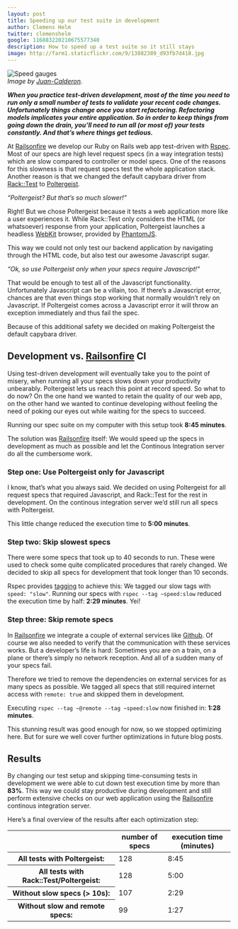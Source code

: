 ```yaml
---
layout: post
title: Speeding up our test suite in development
author: Clemens Helm
twitter: clemenshelm
google: 116883220210675577340
description: How to speed up a test suite so it still stays 
image: http://farm1.staticflickr.com/9/13882389_d93fb7d418.jpg
---
```

![Speed gauges](http://farm1.staticflickr.com/9/13882389_d93fb7d418.jpg)  
*Image by [Juan-Calderon](http://www.flickr.com/photos/iguana_azul/).*

***When you practice test-driven development, most of the time you need to run only a small number of tests to validate your recent code changes. Unfortunately things change once you start refactoring. Refactoring models implicates your entire application. So in order to keep things from going down the drain, you’ll need to run all (or most of) your tests constantly. And that’s where things get tedious.***

At [Railsonfire](https://www.railsonfire.com/?utm_source=blog&utm_medium=link&utm_campaign=blog) we develop our Ruby on Rails web app test-driven with [Rspec](https://www.relishapp.com/rspec/rspec-rails/v/2-12/docs). Most of our specs are high level request specs (in a way integration tests) which are slow compared to controller or model specs. One of the reasons for this slowness is that request specs test the whole application stack. Another reason is that we changed the default capybara driver from [Rack::Test](https://github.com/brynary/rack-test) to [Poltergeist](https://github.com/jonleighton/poltergeist).

*“Poltergeist? But that’s so much slower!”*

Right! But we chose Poltergeist because it tests a web application more like a user experiences it. While Rack::Test only considers the HTML (or whatsoever) response from your application, Poltergeist launches a headless [WebKit](http://www.webkit.org/) browser, provided by [PhantomJS](http://phantomjs.org/).

This way we could not only test our backend application by navigating through the HTML code, but also test our awesome Javascript sugar.

*“Ok, so use Poltergeist only when your specs require Javascript!”*

That would be enough to test all of the Javascript functionality. Unfortunately Javascript can be a villain, too. If there’s a Javascript error, chances are that even things stop working that normally wouldn’t rely on Javascript. If Poltergeist comes across a Javascript error it will throw an exception immediately and thus fail the spec.

Because of this additional safety we decided on making Poltergeist the default capybara driver.

## Development vs. [Railsonfire](https://www.railsonfire.com/?utm_source=blog&utm_medium=link&utm_campaign=blog) CI

Using test-driven development will eventually take you to the point of misery, when running all your specs slows down your productivity unbearably. Poltergeist lets us reach this point at record speed. So what to do now? On the one hand we wanted to retain the quality of our web app, on the other hand we wanted to continue developing without feeling the need of poking our eyes out while waiting for the specs to succeed.

Running our spec suite on my computer with this setup took **8:45 minutes**.

The solution was [Railsonfire](https://www.railsonfire.com/?utm_source=blog&utm_medium=link&utm_campaign=blog) itself: We would speed up the specs in development as much as possible and let the Continous Integration server do all the cumbersome work.

### Step one: Use Poltergeist only for Javascript

I know, that’s what you always said. We decided on using Poltergeist for all request specs that required Javascript, and Rack::Test for the rest in development. On the continous integration server we’d still run all specs with Poltergeist.

This little change reduced the execution time to **5:00 minutes**.

### Step two: Skip slowest specs

There were some specs that took up to 40 seconds to run. These were used to check some quite complicated procedures that rarely changed. We decided to skip all specs for development that took longer than 10 seconds.

Rspec provides [tagging](https://www.relishapp.com/rspec/rspec-core/v/2-4/docs/command-line/tag-option) to achieve this: We tagged our slow tags with `speed: "slow"`. Running our specs with `rspec --tag ~speed:slow` reduced the execution time by half: **2:29 minutes**. Yei!

### Step three: Skip remote specs

In [Railsonfire](https://www.railsonfire.com/?utm_source=blog&utm_medium=link&utm_campaign=blog) we integrate a couple of external services like [Github](https://github.com/). Of course we also needed to verify that the communication with these services works. But a developer’s life is hard: Sometimes you are on a train, on a plane or there’s simply no network reception. And all of a sudden many of your specs fail.

Therefore we tried to remove the dependencies on external services for as many specs as possible. We tagged all specs that still required internet access with `remote: true` and skipped them in development.

Executing `rspec --tag ~@remote --tag ~speed:slow` now finished in: **1:28 minutes**.

This stunning result was good enough for now, so we stopped optimizing here. But for sure we well cover further optimizations in future blog posts.

## Results

By changing our test setup and skipping time-consuming tests in development we were able to cut down test execution time by more than **83%**. This way we could stay productive during development and still perform extensive checks on our web application using the [Railsonfire](https://www.railsonfire.com/?utm_source=blog&utm_medium=link&utm_campaign=blog) continous integration server.

Here’s a final overview of the results after each optimization step:

<table>
  <thead>
    <tr>
      <th>&nbsp;</th>
      <th>number of specs</th>
      <th>execution time (minutes)</th>
    </tr>
  </thead>
  <tbody>
    <tr>
      <th>All tests with Poltergeist:</th>
      <td>128</td>
      <td>8:45</td>
    </tr>
    <tr>
      <th>All tests with Rack::Test/Poltergeist:</th>
      <td>128</td>
      <td>5:00</td>
    </tr>
    <tr>
      <th>Without slow specs (> 10s):</th>
      <td>107</td>
      <td>2:29</td>
    </tr>
    <tr>
      <th>Without slow and remote specs:</th>
      <td>99</td>
      <td>1:27</td>
    </tr>
  </tbody>
</table>